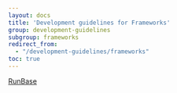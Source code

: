 ```yaml
---
layout: docs
title: 'Development guidelines for Frameworks'
group: development-guidelines
subgroup: frameworks
redirect_from:
  - "/development-guidelines/frameworks"
toc: true
---
```


[RunBase](/development-guidelines/frameworks/runbase/)
